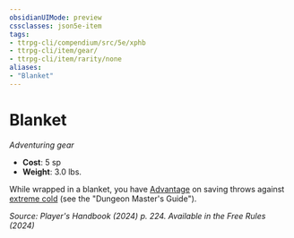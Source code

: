 ```yaml
---
obsidianUIMode: preview
cssclasses: json5e-item
tags:
- ttrpg-cli/compendium/src/5e/xphb
- ttrpg-cli/item/gear/
- ttrpg-cli/item/rarity/none
aliases: 
- "Blanket"
---
```

# Blanket
*Adventuring gear*  

- **Cost**: 5 sp
- **Weight**: 3.0 lbs.

While wrapped in a blanket, you have [Advantage](advantage-xphb.md) on saving throws against [extreme cold](extreme-cold-xdmg.md) (see the "Dungeon Master's Guide").

*Source: Player's Handbook (2024) p. 224. Available in the Free Rules (2024)*